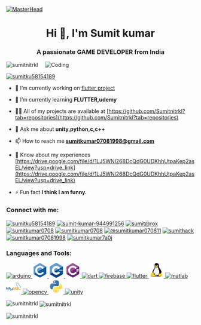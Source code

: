 [![MasterHead](https://i.pinimg.com/736x/59/49/b8/5949b81729d9fb19380d756cb3b32e71.jpg)](https://codegrills.in)
<h1 align="center">Hi 👋, I'm Sumit kumar</h1>
<h3 align="center">A passionate GAME DEVELOPER from India</h3>
<img align="right" alt="Coding" width="400" src="https://giffiles.alphacoders.com/119/119939.gif">

<p align="left"> <img src="https://komarev.com/ghpvc/?username=sumitnitrkl&label=Profile%20views&color=0e75b6&style=flat" alt="sumitnitrkl" /> </p>

<p align="left"> <a href="https://twitter.com/sumitku58154189" target="blank"><img src="https://img.shields.io/twitter/follow/sumitku58154189?logo=twitter&style=for-the-badge" alt="sumitku58154189" /></a> </p>

- 🔭 I’m currently working on [flutter project](https://github.com/Sumitnitrkl/samagam)

- 🌱 I’m currently learning **FLUTTER,udemy**

- 👨‍💻 All of my projects are available at [https://github.com/Sumitnitrkl?tab=repositories](https://github.com/Sumitnitrkl?tab=repositories)

- 💬 Ask me about **unity,python,c,c++**

- 📫 How to reach me **sumitkumar07081998@gmail.com**

- 📄 Know about my experiences [https://drive.google.com/file/d/1LJ5WNl268DcQdG0UDKhhUtpaKep2asEL/view?usp=drive_link](https://drive.google.com/file/d/1LJ5WNl268DcQdG0UDKhhUtpaKep2asEL/view?usp=drive_link)

- ⚡ Fun fact **I think I am funny.**

<h3 align="left">Connect with me:</h3>
<p align="left">
<a href="https://twitter.com/sumitku58154189" target="blank"><img align="center" src="https://raw.githubusercontent.com/rahuldkjain/github-profile-readme-generator/master/src/images/icons/Social/twitter.svg" alt="sumitku58154189" height="30" width="40" /></a>
<a href="https://linkedin.com/in/sumit-kumar-944991256" target="blank"><img align="center" src="https://raw.githubusercontent.com/rahuldkjain/github-profile-readme-generator/master/src/images/icons/Social/linked-in-alt.svg" alt="sumit-kumar-944991256" height="30" width="40" /></a>
<a href="https://kaggle.com/sumit@rox" target="blank"><img align="center" src="https://raw.githubusercontent.com/rahuldkjain/github-profile-readme-generator/master/src/images/icons/Social/kaggle.svg" alt="sumit@rox" height="30" width="40" /></a>
<a href="https://instagram.com/sumitkumar0708" target="blank"><img align="center" src="https://raw.githubusercontent.com/rahuldkjain/github-profile-readme-generator/master/src/images/icons/Social/instagram.svg" alt="sumitkumar0708" height="30" width="40" /></a>
<a href="https://www.codechef.com/users/sumitkumar0708" target="blank"><img align="center" src="https://cdn.jsdelivr.net/npm/simple-icons@3.1.0/icons/codechef.svg" alt="sumitkumar0708" height="30" width="40" /></a>
<a href="https://www.hackerrank.com/@sumitkumar070811" target="blank"><img align="center" src="https://raw.githubusercontent.com/rahuldkjain/github-profile-readme-generator/master/src/images/icons/Social/hackerrank.svg" alt="@sumitkumar070811" height="30" width="40" /></a>
<a href="https://codeforces.com/profile/sumithack" target="blank"><img align="center" src="https://raw.githubusercontent.com/rahuldkjain/github-profile-readme-generator/master/src/images/icons/Social/codeforces.svg" alt="sumithack" height="30" width="40" /></a>
<a href="https://www.leetcode.com/sumitkumar07081998" target="blank"><img align="center" src="https://raw.githubusercontent.com/rahuldkjain/github-profile-readme-generator/master/src/images/icons/Social/leet-code.svg" alt="sumitkumar07081998" height="30" width="40" /></a>
<a href="https://auth.geeksforgeeks.org/user/sumitkumar7a0j" target="blank"><img align="center" src="https://raw.githubusercontent.com/rahuldkjain/github-profile-readme-generator/master/src/images/icons/Social/geeks-for-geeks.svg" alt="sumitkumar7a0j" height="30" width="40" /></a>
</p>

<h3 align="left">Languages and Tools:</h3>
<p align="left"> <a href="https://www.arduino.cc/" target="_blank" rel="noreferrer"> <img src="https://cdn.worldvectorlogo.com/logos/arduino-1.svg" alt="arduino" width="40" height="40"/> </a> <a href="https://www.cprogramming.com/" target="_blank" rel="noreferrer"> <img src="https://raw.githubusercontent.com/devicons/devicon/master/icons/c/c-original.svg" alt="c" width="40" height="40"/> </a> <a href="https://www.w3schools.com/cpp/" target="_blank" rel="noreferrer"> <img src="https://raw.githubusercontent.com/devicons/devicon/master/icons/cplusplus/cplusplus-original.svg" alt="cplusplus" width="40" height="40"/> </a> <a href="https://www.w3schools.com/cs/" target="_blank" rel="noreferrer"> <img src="https://raw.githubusercontent.com/devicons/devicon/master/icons/csharp/csharp-original.svg" alt="csharp" width="40" height="40"/> </a> <a href="https://dart.dev" target="_blank" rel="noreferrer"> <img src="https://www.vectorlogo.zone/logos/dartlang/dartlang-icon.svg" alt="dart" width="40" height="40"/> </a> <a href="https://firebase.google.com/" target="_blank" rel="noreferrer"> <img src="https://www.vectorlogo.zone/logos/firebase/firebase-icon.svg" alt="firebase" width="40" height="40"/> </a> <a href="https://flutter.dev" target="_blank" rel="noreferrer"> <img src="https://www.vectorlogo.zone/logos/flutterio/flutterio-icon.svg" alt="flutter" width="40" height="40"/> </a> <a href="https://www.linux.org/" target="_blank" rel="noreferrer"> <img src="https://raw.githubusercontent.com/devicons/devicon/master/icons/linux/linux-original.svg" alt="linux" width="40" height="40"/> </a> <a href="https://www.mathworks.com/" target="_blank" rel="noreferrer"> <img src="https://upload.wikimedia.org/wikipedia/commons/2/21/Matlab_Logo.png" alt="matlab" width="40" height="40"/> </a> <a href="https://www.mysql.com/" target="_blank" rel="noreferrer"> <img src="https://raw.githubusercontent.com/devicons/devicon/master/icons/mysql/mysql-original-wordmark.svg" alt="mysql" width="40" height="40"/> </a> <a href="https://opencv.org/" target="_blank" rel="noreferrer"> <img src="https://www.vectorlogo.zone/logos/opencv/opencv-icon.svg" alt="opencv" width="40" height="40"/> </a> <a href="https://www.python.org" target="_blank" rel="noreferrer"> <img src="https://raw.githubusercontent.com/devicons/devicon/master/icons/python/python-original.svg" alt="python" width="40" height="40"/> </a> <a href="https://unity.com/" target="_blank" rel="noreferrer"> <img src="https://www.vectorlogo.zone/logos/unity3d/unity3d-icon.svg" alt="unity" width="40" height="40"/> </a> </p>

<p><img align="left" src="https://github-readme-stats.vercel.app/api/top-langs?username=sumitnitrkl&show_icons=true&locale=en&layout=compact" alt="sumitnitrkl" /></p>

<p>&nbsp;<img align="center" src="https://github-readme-stats.vercel.app/api?username=sumitnitrkl&show_icons=true&locale=en" alt="sumitnitrkl" /></p>

<p><img align="center" src="https://github-readme-streak-stats.herokuapp.com/?user=sumitnitrkl&" alt="sumitnitrkl" /></p>
